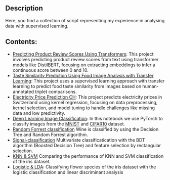 ## Description

Here, you find a collection of script representing my experience in analysing data with supervised learning.

## Contents:
* [Predicting Product Review Scores Using Transformers](Review-Scores-with-Transformers): This project involves predicting product review scores from text using transformer models like DistilBERT, focusing on extracting embeddings to infer a continuous score between 0 and 10.
* [Taste Similarity Prediction Using Food Image Analysis with Transfer Learning](Taste-Similarity-Transfer-Learning/): This project uses a supervised learning approach with transfer learning to predict food taste similarity from images based on human-annotated triplet comparisons.
* [Electricity Price Prediction CH](Electricity-Price-Prediction-CH/): This project predicts electricity prices in Switzerland using kernel regression, focusing on data preprocessing, kernel selection, and model tuning to handle challenges like missing data and low predictivity.
* [Deep Learning Image Classification](DL-image-classification.ipynb): In this notebook we use PyTorch to classify images from the [MNIST](https://www.tensorflow.org/datasets/catalog/mnist) and [CIFAR10](https://www.tensorflow.org/datasets/catalog/cifar10) dataset.
* [Random Forrest classification](forrest-wine-classification.ipynb) Wine is classified by using the Decision Tree and Random Forrest algorithm.
* [Signal-classification](multivariate-signal-classification.ipynb) Multivariate classificatication with the BDT algorithm (Boosted Decision Tree) and feature selection by rectangular selection.
* [KNN & SVM](KNN+SVM-classification-IRIS.ipynb) Comparing the performance of KNN and SVM classification of the iris dataset.
* [Logistic & LDA](logistic+LDA-classification.ipynb): Classifying flower species of the iris dataset with the logistic classification and linear discriminant analysis
